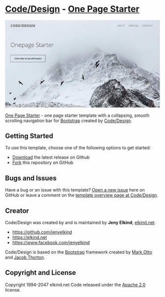 # [Code/Design](http://codedesign.elkind.net/) - [One Page Starter](http://codedesign.elkind.net/htmlandbootstrap/one-page-starter-html-bootstrap/)

<img src="https://raw.githubusercontent.com/elkindnet/codedesign-onepage-starter/gh-pages/screenshot.jpg">

[One Page Starter](http://codedesign.elkind.net/htmlandbootstrap/one-page-starter-html-bootstrap/) - one page starter template with a collapsing, smooth scrolling navigation bar for [Bootstrap](http://getbootstrap.com/) created by [Code/Design](http://codedesign.elkind.net/).

## Getting Started

To use this template, choose one of the following options to get started:
* [Download](https://github.com/elkindnet/codedesign-onepage-starter/archive/gh-pages.zip) the latest release on Github
* [Fork](https://github.com/elkindnet/codedesign-onepage-starter/fork) this repository on GitHub

## Bugs and Issues

Have a bug or an issue with this template? [Open a new issue](https://github.com/elkindnet/codedesign-onepage-starter/issues) here on GitHub or leave a comment on the [template overview page at Code/Design](http://codedesign.elkind.net/htmlandbootstrap/one-page-starter-html-bootstrap/).

## Creator

Code/Design was created by and is maintained by **Jeny Elkind**, [elkind.net](http://elkind.net/).

* https://github.com/jenyelkind
* https://elkind.net
* https://www.facebook.com/jenyelkind

Code/Design is based on the [Bootstrap](http://getbootstrap.com/) framework created by [Mark Otto](https://twitter.com/mdo) and [Jacob Thorton](https://twitter.com/fat).


## Copyright and License

Copyright 1994-2047 elkind.net Code released under the [Apache 2.0](https://github.com/elkindnet/codedesign-small-business/blob/gh-pages/LICENSE) license.
